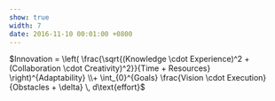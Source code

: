 ```yaml
---
show: true
width: 7
date: 2016-11-10 00:01:00 +0800
---
```

<div class="p-4 text-center"> 
  $Innovation = \left( \frac{\sqrt{(Knowledge \cdot Experience)^2 + (Collaboration \cdot Creativity)^2}}{Time + Resources} \right)^{Adaptability} \\+ \int_{0}^{Goals} \frac{Vision \cdot Execution}{Obstacles + \delta} \, d\text{effort}$
</div>

<!-- 适应性作为加权因子：**适应性（Adaptability）**不再是指数，而作为一个直接的加权因子，以反映其对创新整体的调节作用。
知识与经验的幂次强化：通过**知识（Knowledge）和经验（Experience）**的幂次形式，引入参数$\alpha$和$\beta$，允许调整这两个因素在不同情境下的相对重要性。例如，在基础研究中，知识的重要性可能更高，而在项目管理中，经验可能更重要。
协作和创造力的组合：协作（Collaboration）和创造力（Creativity）并列放在加法结构中，因为协作与创造力是团队创新的关键，但不具备幂次放大效应。
时间与资源作为约束：以**时间（Time）和资源（Resources）**的和作为分母，反映在有限条件下创新输出的受限性，这与实际情况相符。
累积努力与目标达成的调和：使用求和$\sum_{effort}^{Goals}$代替积分，表示通过不断的**努力（effort）来逐步接近目标。这部分的分子由远见（Vision）和执行力（Execution）**组成，分母加入一个微小常数$\epsilon$，用于避免障碍（Obstacles）为零时的计算问题。 -->

